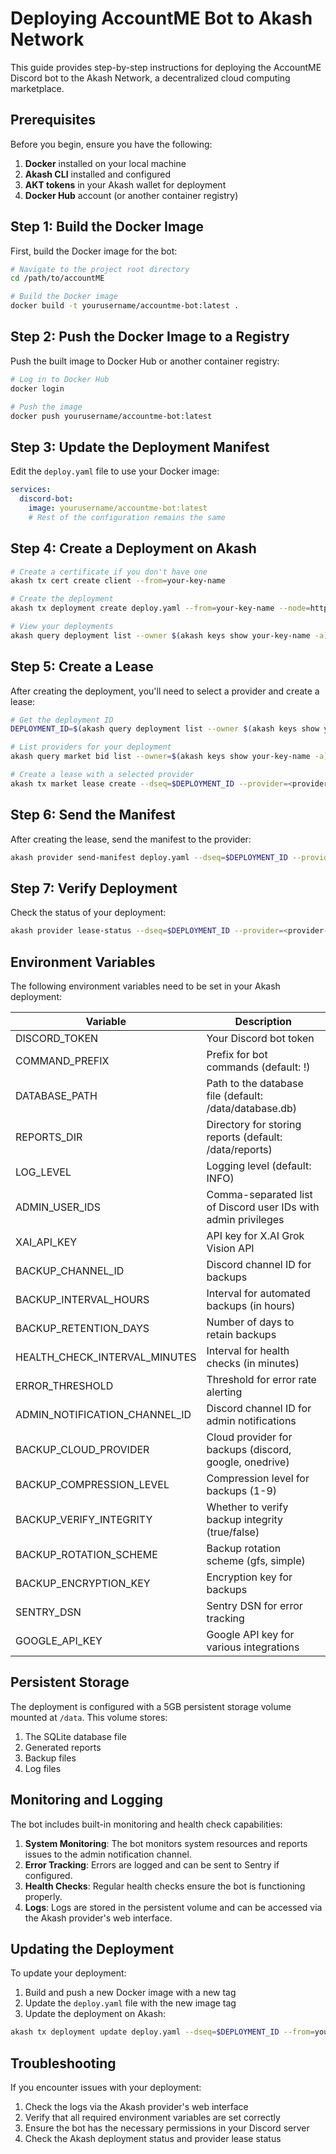 # Deploying AccountME Bot to Akash Network

This guide provides step-by-step instructions for deploying the AccountME Discord bot to the Akash Network, a decentralized cloud computing marketplace.

## Prerequisites

Before you begin, ensure you have the following:

1. **Docker** installed on your local machine
2. **Akash CLI** installed and configured
3. **AKT tokens** in your Akash wallet for deployment
4. **Docker Hub** account (or another container registry)

## Step 1: Build the Docker Image

First, build the Docker image for the bot:

```bash
# Navigate to the project root directory
cd /path/to/accountME

# Build the Docker image
docker build -t yourusername/accountme-bot:latest .
```

## Step 2: Push the Docker Image to a Registry

Push the built image to Docker Hub or another container registry:

```bash
# Log in to Docker Hub
docker login

# Push the image
docker push yourusername/accountme-bot:latest
```

## Step 3: Update the Deployment Manifest

Edit the `deploy.yaml` file to use your Docker image:

```yaml
services:
  discord-bot:
    image: yourusername/accountme-bot:latest
    # Rest of the configuration remains the same
```

## Step 4: Create a Deployment on Akash

```bash
# Create a certificate if you don't have one
akash tx cert create client --from=your-key-name

# Create the deployment
akash tx deployment create deploy.yaml --from=your-key-name --node=https://rpc.akash.forbole.com:443 --chain-id=akashnet-2 --gas=auto --gas-adjustment=1.3

# View your deployments
akash query deployment list --owner $(akash keys show your-key-name -a) --node=https://rpc.akash.forbole.com:443 --chain-id=akashnet-2
```

## Step 5: Create a Lease

After creating the deployment, you'll need to select a provider and create a lease:

```bash
# Get the deployment ID
DEPLOYMENT_ID=$(akash query deployment list --owner $(akash keys show your-key-name -a) --node=https://rpc.akash.forbole.com:443 --chain-id=akashnet-2 -o json | jq -r '.deployments[-1].deployment_id.dseq')

# List providers for your deployment
akash query market bid list --owner=$(akash keys show your-key-name -a) --node=https://rpc.akash.forbole.com:443 --chain-id=akashnet-2 --dseq=$DEPLOYMENT_ID

# Create a lease with a selected provider
akash tx market lease create --dseq=$DEPLOYMENT_ID --provider=<provider-address> --from=your-key-name --node=https://rpc.akash.forbole.com:443 --chain-id=akashnet-2 --gas=auto --gas-adjustment=1.3
```

## Step 6: Send the Manifest

After creating the lease, send the manifest to the provider:

```bash
akash provider send-manifest deploy.yaml --dseq=$DEPLOYMENT_ID --provider=<provider-address> --from=your-key-name --node=https://rpc.akash.forbole.com:443 --chain-id=akashnet-2
```

## Step 7: Verify Deployment

Check the status of your deployment:

```bash
akash provider lease-status --dseq=$DEPLOYMENT_ID --provider=<provider-address> --from=your-key-name --node=https://rpc.akash.forbole.com:443 --chain-id=akashnet-2
```

## Environment Variables

The following environment variables need to be set in your Akash deployment:

| Variable | Description |
|----------|-------------|
| DISCORD_TOKEN | Your Discord bot token |
| COMMAND_PREFIX | Prefix for bot commands (default: !) |
| DATABASE_PATH | Path to the database file (default: /data/database.db) |
| REPORTS_DIR | Directory for storing reports (default: /data/reports) |
| LOG_LEVEL | Logging level (default: INFO) |
| ADMIN_USER_IDS | Comma-separated list of Discord user IDs with admin privileges |
| XAI_API_KEY | API key for X.AI Grok Vision API |
| BACKUP_CHANNEL_ID | Discord channel ID for backups |
| BACKUP_INTERVAL_HOURS | Interval for automated backups (in hours) |
| BACKUP_RETENTION_DAYS | Number of days to retain backups |
| HEALTH_CHECK_INTERVAL_MINUTES | Interval for health checks (in minutes) |
| ERROR_THRESHOLD | Threshold for error rate alerting |
| ADMIN_NOTIFICATION_CHANNEL_ID | Discord channel ID for admin notifications |
| BACKUP_CLOUD_PROVIDER | Cloud provider for backups (discord, google, onedrive) |
| BACKUP_COMPRESSION_LEVEL | Compression level for backups (1-9) |
| BACKUP_VERIFY_INTEGRITY | Whether to verify backup integrity (true/false) |
| BACKUP_ROTATION_SCHEME | Backup rotation scheme (gfs, simple) |
| BACKUP_ENCRYPTION_KEY | Encryption key for backups |
| SENTRY_DSN | Sentry DSN for error tracking |
| GOOGLE_API_KEY | Google API key for various integrations |

## Persistent Storage

The deployment is configured with a 5GB persistent storage volume mounted at `/data`. This volume stores:

1. The SQLite database file
2. Generated reports
3. Backup files
4. Log files

## Monitoring and Logging

The bot includes built-in monitoring and health check capabilities:

1. **System Monitoring**: The bot monitors system resources and reports issues to the admin notification channel.
2. **Error Tracking**: Errors are logged and can be sent to Sentry if configured.
3. **Health Checks**: Regular health checks ensure the bot is functioning properly.
4. **Logs**: Logs are stored in the persistent volume and can be accessed via the Akash provider's web interface.

## Updating the Deployment

To update your deployment:

1. Build and push a new Docker image with a new tag
2. Update the `deploy.yaml` file with the new image tag
3. Update the deployment on Akash:

```bash
akash tx deployment update deploy.yaml --dseq=$DEPLOYMENT_ID --from=your-key-name --node=https://rpc.akash.forbole.com:443 --chain-id=akashnet-2 --gas=auto --gas-adjustment=1.3
```

## Troubleshooting

If you encounter issues with your deployment:

1. Check the logs via the Akash provider's web interface
2. Verify that all required environment variables are set correctly
3. Ensure the bot has the necessary permissions in your Discord server
4. Check the Akash deployment status and provider lease status